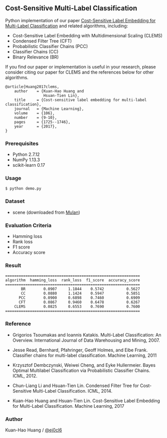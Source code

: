## Cost-Sensitive Multi-Label Classification

Python implementation of our paper [Cost-Sensitive Label Embedding for Multi-Label Classification](https://arxiv.org/abs/1603.09048) and related algorithms, including:

- Cost-Sensitive Label Embedding with Multidimensional Scaling (CLEMS)
- Condensed Filter Tree (CFT)
- Probabilistic Classifier Chains (PCC)
- Classifier Chains (CC)
- Binary Relevance (BR)

If you find our paper or implementation is useful in your research, please consider citing our paper for CLEMS and the
references below for other algorithms.

    @article{Huang2017clems,
        author    = {Kuan-Hao Huang and
                     Hsuan-Tien Lin},
        title     = {Cost-sensitive label embedding for multi-label classification},
        journal   = {Machine Learning},
        volume    = {106},
        number    = {9-10},
        pages     = {1725--1746},
        year      = {2017},
    }

### Prerequisites 
- Python 2.7.12
- NumPy 1.13.3
- scikit-learn 0.17

### Usage 

    $ python demo.py
    
### Dataset

- scene (downloaded from [Mulan](http://mulan.sourceforge.net/datasets-mlc.html))

### Evaluation Criteria

- Hamming loss
- Rank loss
- F1 score
- Accuracy score

### Result

    ============================================================
    algorithm  hamming_loss  rank_loss  f1_score  accuracy_score
    ============================================================
           BR        0.0907     1.1844    0.5742          0.5627
           CC        0.0880     1.1424    0.5947          0.5851
          PCC        0.0900     0.6898    0.7460          0.6909
          CFT        0.0867     0.9460    0.6478          0.6267
        CLEMS        0.0825     0.6553    0.7690          0.7600
    ============================================================

### Reference

- Grigorios Tsoumakas and Ioannis Katakis.
  Multi-Label Classification: An Overview.
  International Journal of Data Warehousing and Mining, 2007.

- Jesse Read, Bernhard, Pfahringer, Geoff Holmes, and Eibe Frank.
  Classifier chains for multi-label classification.
  Machine Learning, 2011

- Krzysztof Dembczynski, Weiwei Cheng, and Eyke Hullermeier.
  Bayes Optimal Multilabel Classification via Probabilistic Classifier Chains.
  ICML, 2012.

- Chun-Liang Li and Hsuan-Tien Lin.
  Condensed Filter Tree for Cost-Sensitive Multi-Label Classification.
  ICML, 2014.

- Kuan-Hao Huang and Hsuan-Tien Lin.
  Cost-Sensitive Label Embedding for Multi-Label Classification.
  Machine Learning, 2017




  






### Author

Kuan-Hao Huang / [@ej0cl6](http://ej0cl6.github.io/)
